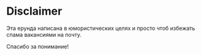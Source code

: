 # Disclaimer

Эта ерунда написана в юмористических целях и просто чтоб избежать спама вакансиями на почту.

Спасибо за понимание!
